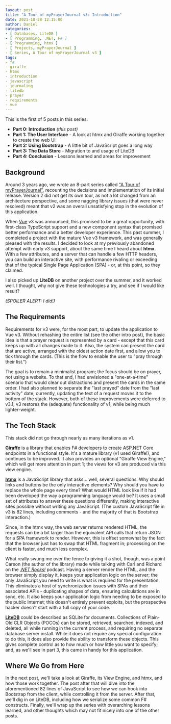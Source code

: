 ```yaml
---
layout: post
title: "A Tour of myPrayerJournal v3: Introduction"
date: 2021-10-28 12:15:00
author: Daniel
categories:
- [ Databases, LiteDB ]
- [ Programming, .NET, F# ]
- [ Programming, htmx ]
- [ Projects, myPrayerJournal ]
- [ Series, A Tour of myPrayerJournal v3 ]
tags:
- f#
- giraffe
- htmx
- introduction
- javascript
- journaling
- litedb
- prayer
- requirements
- vue
---
```

This is the first of 5 posts in this series.

- **Part 0: Introduction** _(this post)_
- **Part 1: The User Interface** - A look at htmx and Giraffe working together to create the web UI
- **Part 2: Using Bootstrap** - A little bit of JavaScript goes a long way
- **Part 3: The Data Store** - Migration to and usage of LiteDB
- **Part 4: Conclusion** - Lessons learned and areas for improvement

## Background

Around 3 years ago, we wrote an 8-part series called ["A Tour of myPrayerJournal"][tour1], recounting the decisions and implementation of its initial release. Version 2 did not get its own tour, as not a lot changed from an architecture perspective, and some nagging library issues (that were never resolved) meant that v2 was an overall unsatisfying stop in the evolution of this application.

When [Vue][] v3 was announced, this promised to be a great opportunity, with first-class TypeScript support and a new component syntax that promised better performance and a better developer experience. This past summer, I completed a project with the mature Vue v3 framework, and was generally pleased with the results. I decided to look at my previously abandoned attempt with early v3 support, about the same time I heard about **htmx**. With a few attributes, and a server that can handle a few HTTP headers, you can build an interactive site, with performance rivaling or exceeding that of the typical Single Page Application (SPA) - or, at this point, so they claimed.

I also picked up **LiteDB** on another project over the summer, and it worked well. I thought, why not give these technologies a try, and see if I would like result?

_(SPOILER ALERT: I did!)_

## The Requirements

Requirements for v3 were, for the most part, to update the application to Vue v3. Without rehashing the entire list (see the other intro post), the basic idea is that a prayer request is represented by a card - except that this card keeps up with all changes made to it. Also, the system can present the card that are active, arranged with the oldest action date first, and allow you to tick through the cards. (This is the flow to enable the user to "pray through their list.")

The goal is to remain a minimalist program; the focus should be on prayer, not using a website. To that end, I had envisioned a "one-at-a-time" scenario that would clear out distractions and present the cards in the same order. I had also planned to separate the "last prayed" date from the "last activity" date; currently, updating the text of a request moves it to the bottom of the stack. However, both of these improvements were deferred to v3.1; v3 restores the (adequate) functionality of v1, while being much lighter-weight.

## The Tech Stack

This stack did not go through nearly as many iterations as v1.

**[Giraffe][]** is a library that enables F# developers to create ASP.NET Core endpoints in a functional style. It's a mature library (v1 used Giraffe!), and continues to be improved. It also provides an optional "Giraffe View Engine," which will get more attention in part 1; the views for v3 are produced via this view engine.

**[htmx][]** is a JavaScript library that asks... well, several questions. Why should links and buttons be the only interactive elements? Why should you have to replace the whole page every time? What would HTML look like if it had been developed the way a programming language would be? It uses a small set of attributes to answer these questions differently, making interactive sites possible without writing any JavaScript. (The custom JavaScript file in v3 is 82 lines, including comments - and the majority of that is Bootstrap interaction.)

Since, in the htmx way, the web server returns rendered HTML, the requests can be a bit larger than the equivalent API calls that return JSON for a SPA framework to render. However, this is offset somewhat by the fact that the browser just has to swap that HTML fragment in; processing on the client is faster, and much less complex.

What really swung me over the fence to giving it a shot, though, was a point Carson (the author of the library) made while talking with Carl and Richard on the _[.NET Rocks!][]_ podcast. Having a server render the HTML, and the browser simply display it, keeps your application logic on the server; the only JavaScript you need to write is what is required for the presentation. This eliminates a host of synchronization issues with SPAs and their associated APIs - duplicating shapes of data, ensuring calculations are in sync, etc. It also keeps your application logic from needing to be exposed to the public Internet; this doesn't entirely prevent exploits, but the prospective hacker doesn't start with a full copy of your code.

**[LiteDB][]** could be described as SQLite for documents. Collections of Plain-Old CLR Objects (POCOs) can be stored, retrieved, searched, indexed, and deleted, all while running in the current process, and requiring no separate database server install. While it does not require any special configuration to do this, it does also provide the ability to transform these objects. This gives complete control as to how much or how little you want to specify; and, as we'll see in part 3, this came in handy for this application.

## Where We Go from Here

In the next post, we'll take a look at Giraffe, its View Engine, and htmx, and how those work together. The post after that will dive into the aforementioned 82 lines of JavaScript to see how we can hook into Bootstrap from the client, while controlling it from the server. After that, we'll dig in on LiteDB, including how we serialize some common F# constructs. Finally, we'll wrap up the series with overarching lessons learned, and other thoughts which may not fit nicely into one of the other posts.


[tour1]: /2018/a-tour-of-myprayerjournal/introduction.html "A Tour of myPrayerJournal: Introduction | The Bit Badger Blog"
[Vue]: https://vuejs.org "Vue"
[Giraffe]: https://giraffe.wiki "Giraffe"
[htmx]: https://htmx.org "htmx"
[LiteDB]: https://litedb.org "LiteDB"
[.NET Rocks!]: https://www.dotnetrocks.com/?show=1749 "htmx with Carson Gross | .NET Rocks!"
